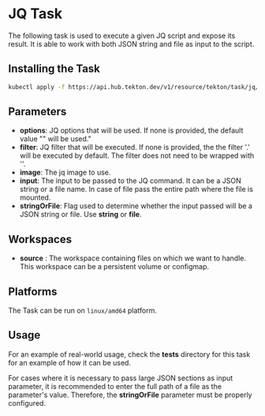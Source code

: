 # JQ Task

The following task is used to execute a given JQ script and expose its result. It is able to work with both JSON string and file as input to the script.

## Installing the Task

```bash
kubectl apply -f https://api.hub.tekton.dev/v1/resource/tekton/task/jq/0.1/raw
```

## Parameters

- **options**: JQ options that will be used. If none is provided, the default value "" will be used."
- **filter**: JQ filter that will be executed. If none is provided, the the filter '.' will be executed by default. The filter does not need to be wrapped with ''.
- **image**: The jq image to use.
- **input**: The input to be passed to the JQ command. It can be a JSON string or a file name. In case of file pass the entire path where the file is mounted.
- **stringOrFile**: Flag used to determine whether the input passed will be a JSON string or file. Use **string** or **file**.

## Workspaces

- **source** : The workspace containing files on which we want to handle. This workspace can be a persistent volume or configmap.

## Platforms

The Task can be run on `linux/amd64` platform.

## Usage

For an example of real-world usage, check the **tests** directory for this task for an example of how it can be used.

For cases where it is necessary to pass large JSON sections as input parameter, it is recommended to enter the full path of a file as the parameter's value. Therefore, the **stringOrFile** parameter must be properly configured.